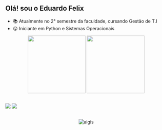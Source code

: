 ## Olá! sou o Eduardo Felix



- 📚 Atualmente no 2° semestre da faculdade, cursando Gestão de T.I
- 😜 Iniciante em Python e Sistemas Operacionais

<div align="center">
  <img height="180cm" src="https://github-readme-stats.vercel.app/api?username=EduardoFelix299&show_icons=true&theme=chartreuse-dark"/>
  <img height="180cm" src="https://github-readme-stats.vercel.app/api/top-langs/?username=EduardoFelix299&layout=compact&langs_count=16&theme=chartreuse-dark"/>
</div>

##

<a href="https://www.instagram.com/_felix0905_/" target="_blank"><img src="https://img.shields.io/badge/-Instagram-%23E4405F?style=for-the-badge&logo=instagram&logoColor=white" target="_blank"></a>
<a href="https://www.linkedin.com/in/eduardo-felix-0375a7332/" target="_blank"><img src="https://img.shields.io/badge/LinkedIn-0077B5?style=for-the-badge&logo=linkedin&logoColor=white" target="_blank"></a> 

##

<div align="center">
  <img alaing=center alt="aigis" src="https://www.google.com/url?sa=i&url=https%3A%2F%2Ftenor.com%2Fview%2Fbanco-de-dados-ti-gif-11972995189625448186&psig=AOvVaw0PB0ooLvxO9ZTAuyIVpSu8&ust=1755903201308000&source=images&cd=vfe&opi=89978449&ved=0CBQQjRxqFwoTCNDS5af_nI8DFQAAAAAdAAAAABAk" />
</div>
